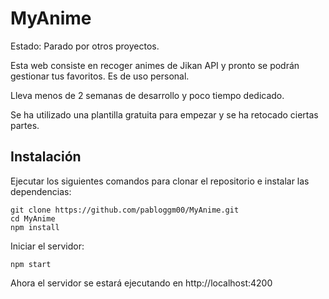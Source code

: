 # MyAnime

Estado: Parado por otros proyectos.

Esta web consiste en recoger animes de Jikan API y pronto se podrán gestionar tus favoritos. Es de uso personal.

Lleva menos de 2 semanas de desarrollo y poco tiempo dedicado. 

Se ha utilizado una plantilla gratuita para empezar y se ha retocado ciertas partes.

## Instalación

Ejecutar los siguientes comandos para clonar el repositorio e instalar las dependencias:

```
git clone https://github.com/pabloggm00/MyAnime.git
cd MyAnime
npm install
```
Iniciar el servidor:

```
npm start
```
Ahora el servidor se estará ejecutando en http://localhost:4200
